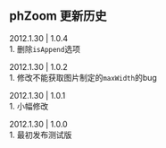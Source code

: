﻿<h2>phZoom 更新历史</h2>

<p>2012.1.30 | 1.0.4<br>
1. 删除<code>isAppend</code>选项</p>

<p>2012.1.30 | 1.0.2<br>
1. 修改不能获取图片制定的<code>maxWidth</code>的bug</p>

<p>2012.1.30 | 1.0.1<br>
1. 小幅修改</p>

<p>2012.1.30 | 1.0.0<br>
1. 最初发布测试版</p>